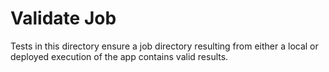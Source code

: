 # Validate Job

Tests in this directory ensure a job directory resulting from either a local
or deployed execution of the app contains valid results.
